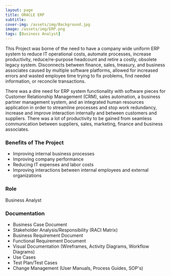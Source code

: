 ```yaml
---
layout: page
title: ORACLE ERP
subtitle: 
cover-img: /assets/img/Background.jpg
image: /assets/img/ERP.png
tags: [Business Analyst]
---
```


This Project was borne of the need to have a company wide uniform ERP system to reduce IT operational costs, automate processes, increase productivity, reduce/re-purpose headcount and retire a costly, obsolete legacy system. Disconnects between finance, sales, treasury, and business associates caused by multiple software platforms, allowed for increased errors and wasted employee time trying to fix problems, find needed information, or reconcile transactions.

There was a dire need for ERP system functionality with software pieces for Customer Relationship Management (CRM), sales automation, a business partner management system, and an integrated human resources application in order to streamline processes and stop work redundancy, increase and improve interaction internally and between customers and suppliers. There was a lot of productivity to be gained from seamless communication between suppliers, sales, marketing, finance and business associates.

### Benefits of The Project

- Improving internal business processes
- Improving company performance
- Reducing IT expenses and labor costs
- Improving interactions between internal employees and external organizations

### Role

Business Analyst

### Documentation

- Business Case Document
- Stakeholder Analysis/Responsibility (RACI Matrix)
- Business Requirement Document
- Functional Requirement Document
- Visual Documentation (Wireframes, Activity Diagrams, Workflow Diagrams)
- Use Cases
- Test Plan/Test Cases
- Change Management (User Manuals, Process Guides, SOP's)

